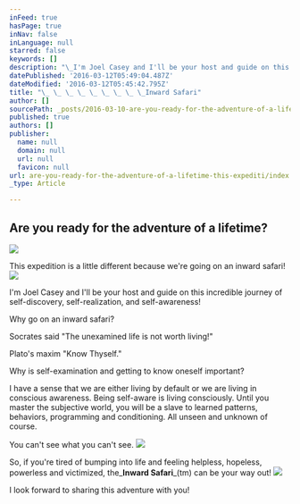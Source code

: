 ```yaml
---
inFeed: true
hasPage: true
inNav: false
inLanguage: null
starred: false
keywords: []
description: "\_I'm Joel Casey and I'll be your host and guide on this incredible journey of self-discovery, self-realization, and self-awareness! "
datePublished: '2016-03-12T05:49:04.487Z'
dateModified: '2016-03-12T05:45:42.795Z'
title: "\_ \_ \_ \_ \_ \_ \_ \_ \_Inward Safari"
author: []
sourcePath: _posts/2016-03-10-are-you-ready-for-the-adventure-of-a-lifetime-this-expediti.md
published: true
authors: []
publisher:
  name: null
  domain: null
  url: null
  favicon: null
url: are-you-ready-for-the-adventure-of-a-lifetime-this-expediti/index.html
_type: Article

---
```

## Are you ready for the adventure of a                                      lifetime?
![](https://s3-us-west-2.amazonaws.com/the-grid-img/p/eca13e11afbf98474537096ae620a31706babae6.jpg)

This expedition is a little different because we're  going on an inward safari!
![](https://s3-us-west-2.amazonaws.com/the-grid-img/p/a16b9cdd4619e346459696165008f47e5c9a67f1.png)

I'm Joel Casey and I'll be your host and guide on this incredible journey of self-discovery, self-realization, and self-awareness! 

Why go on an inward safari?

Socrates said "The unexamined life is not worth living!"

Plato's maxim "Know Thyself."

Why is self-examination and getting to know oneself important?

I have a sense that we are either living by default or we are living in conscious awareness. Being self-aware is living consciously. Until you master the subjective world, you will be a slave to learned patterns, behaviors, programming and conditioning. All unseen and unknown of course. 

You can't see what you can't see. ![](https://s3-us-west-2.amazonaws.com/the-grid-img/p/41e3b936acf902913acb498f023ee7b5538d6db6.png)

So, if you're tired of bumping into life and feeling helpless, hopeless, powerless and victimized, the_**Inward Safari**_(tm) can be your way out!
![](https://s3-us-west-2.amazonaws.com/the-grid-img/p/f6c984cc18f66ae56a3aa2e8aa58f07761bc9e0d.png)

I look forward to sharing this adventure with you!